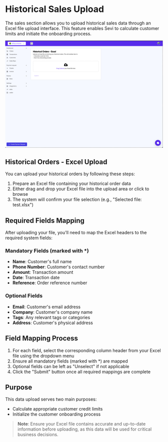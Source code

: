 # Historical Sales Upload

The sales section allows you to upload historical sales data through an Excel file upload interface. This feature enables Sevi to calculate customer limits and initiate the onboarding process.


![1730488054399](image/sales/1730488054399.png)

## Historical Orders - Excel Upload

You can upload your historical orders by following these steps:

1. Prepare an Excel file containing your historical order data
2. Either drag and drop your Excel file into the upload area or click to browse
3. The system will confirm your file selection (e.g., "Selected file: test.xlsx")

## Required Fields Mapping

After uploading your file, you'll need to map the Excel headers to the required system fields:

### Mandatory Fields (marked with *)

- **Name**: Customer's full name
- **Phone Number**: Customer's contact number
- **Amount**: Transaction amount
- **Date**: Transaction date
- **Reference**: Order reference number

### Optional Fields

- **Email**: Customer's email address
- **Company**: Customer's company name
- **Tags**: Any relevant tags or categories
- **Address**: Customer's physical address

## Field Mapping Process

1. For each field, select the corresponding column header from your Excel file using the dropdown menu
2. Ensure all mandatory fields (marked with *) are mapped
3. Optional fields can be left as "Unselect" if not applicable
4. Click the "Submit" button once all required mappings are complete

## Purpose

This data upload serves two main purposes:

- Calculate appropriate customer credit limits
- Initialize the customer onboarding process

> **Note**: Ensure your Excel file contains accurate and up-to-date information before uploading, as this data will be used for critical business decisions.
